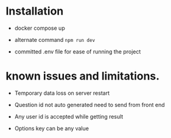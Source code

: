 # Installation

- docker compose up

- alternate command `npm run dev`

- committed .env file for ease of running the project

# known issues and limitations.

- Temporary data loss on server restart

- Question id not auto generated need to send from front end

- Any user id is accepted while getting result

- Options key can be any value

